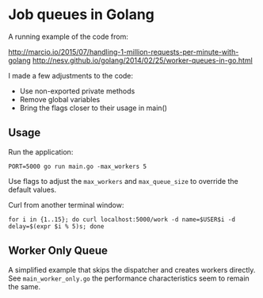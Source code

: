 # Job queues in Golang

A running example of the code from:

http://marcio.io/2015/07/handling-1-million-requests-per-minute-with-golang
http://nesv.github.io/golang/2014/02/25/worker-queues-in-go.html

I made a few adjustments to the code:

* Use non-exported private methods
* Remove global variables
* Bring the flags closer to their usage in main()

## Usage

Run the application:

```
PORT=5000 go run main.go -max_workers 5
```

Use flags to adjust the `max_workers` and `max_queue_size` to override the default values.

Curl from another terminal window:

```
for i in {1..15}; do curl localhost:5000/work -d name=$USER$i -d delay=$(expr $i % 5)s; done
```

## Worker Only Queue

A simplified example that skips the dispatcher and creates workers directly. See `main_worker_only.go` the performance characteristics seem to remain the same.